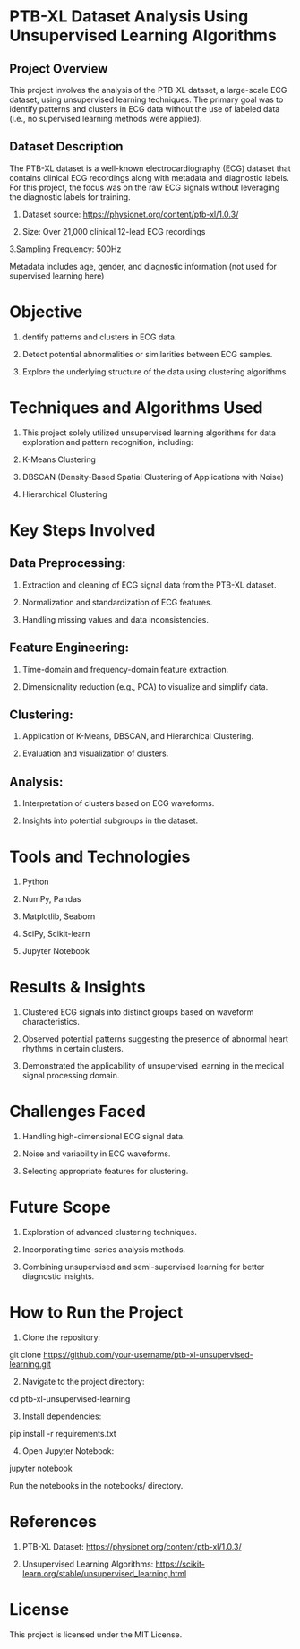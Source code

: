 # PTB-XL Dataset Analysis Using Unsupervised Learning Algorithms

## Project Overview

This project involves the analysis of the PTB-XL dataset, a large-scale ECG dataset, using unsupervised learning techniques. The primary goal was to identify patterns and clusters in ECG data without the use of labeled data (i.e., no supervised learning methods were applied).

## Dataset Description

The PTB-XL dataset is a well-known electrocardiography (ECG) dataset that contains clinical ECG recordings along with metadata and diagnostic labels. For this project, the focus was on the raw ECG signals without leveraging the diagnostic labels for training.

1. Dataset source: https://physionet.org/content/ptb-xl/1.0.3/

2. Size: Over 21,000 clinical 12-lead ECG recordings

3.Sampling Frequency: 500Hz

Metadata includes age, gender, and diagnostic information (not used for supervised learning here)

# Objective

1. dentify patterns and clusters in ECG data.

2. Detect potential abnormalities or similarities between ECG samples.

3. Explore the underlying structure of the data using clustering algorithms.

# Techniques and Algorithms Used

1. This project solely utilized unsupervised learning algorithms for data exploration and pattern recognition, including:

2. K-Means Clustering

3. DBSCAN (Density-Based Spatial Clustering of Applications with Noise)

4. Hierarchical Clustering

# Key Steps Involved

## Data Preprocessing:

1. Extraction and cleaning of ECG signal data from the PTB-XL dataset.

2. Normalization and standardization of ECG features.

3. Handling missing values and data inconsistencies.

## Feature Engineering:

1. Time-domain and frequency-domain feature extraction.

2. Dimensionality reduction (e.g., PCA) to visualize and simplify data.

## Clustering:

1. Application of K-Means, DBSCAN, and Hierarchical Clustering.

2. Evaluation and visualization of clusters.

## Analysis:

1. Interpretation of clusters based on ECG waveforms.

2. Insights into potential subgroups in the dataset.

# Tools and Technologies

1. Python

2. NumPy, Pandas

3. Matplotlib, Seaborn

4. SciPy, Scikit-learn

5. Jupyter Notebook

# Results & Insights

1. Clustered ECG signals into distinct groups based on waveform characteristics.

2. Observed potential patterns suggesting the presence of abnormal heart rhythms in certain clusters.

3. Demonstrated the applicability of unsupervised learning in the medical signal processing domain.

# Challenges Faced

1. Handling high-dimensional ECG signal data.

2. Noise and variability in ECG waveforms.

3. Selecting appropriate features for clustering.

# Future Scope

1. Exploration of advanced clustering techniques.

2. Incorporating time-series analysis methods.

3. Combining unsupervised and semi-supervised learning for better diagnostic insights.


# How to Run the Project

1. Clone the repository:

git clone https://github.com/your-username/ptb-xl-unsupervised-learning.git

2. Navigate to the project directory:

cd ptb-xl-unsupervised-learning

3. Install dependencies:

pip install -r requirements.txt

4. Open Jupyter Notebook:

jupyter notebook

Run the notebooks in the notebooks/ directory.

# References

1. PTB-XL Dataset: https://physionet.org/content/ptb-xl/1.0.3/

2. Unsupervised Learning Algorithms: https://scikit-learn.org/stable/unsupervised_learning.html

# License

This project is licensed under the MIT License.


